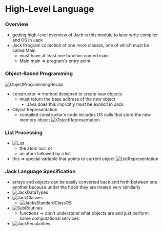 # High-Level Language

### Overview
* getting high-level overview of Jack in this module to later write compiler and OS in Jack
* Jack Program collection of one more classes, one of which must be called Main
  * must have at least one function named main
  * Main.main => program's entry point

### Object-Based Programming
![ObjectProgrammingRecap](./images/ObjectProgrammingRecap.png)
* constructor => method designed to create new objects
  * must return the base address of the new object
    * Java does this implicitly must be explicit in Jack
* Object Representation
  * compiled constructor's code includes OS calls that store the new memory object
  ![ObjectRepresentation](./images/ObjectRepresentation.png)

### List Processing
* ![List](./images/ListProcessing.png)
  * the atom null, or
  * an atom followed by a list
* this => special variable that points to current object
![ListRepresentation](./images/ListRepresentation.png)

### Jack Language Specification
* arrays and objects can be easily converted back and forth between one another because under the hood they are treated very similiarly
* ![JackDataTypes](./images/JackDataTypes.png)
* ![JackClasses](./images/JackClasses.png)
  * ![JacksStandardClassOS](./images/JacksStandardClassOS.png)
* ![SubRoutines](./images/SubRoutines.png)
  * functions -> don't understand what objects are and just perform some computational services
* ![JackPecularities](./images/JackPecularities.png)
